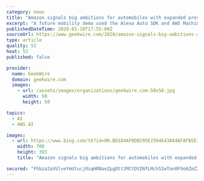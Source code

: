 ```yaml
---
category: news
title: "Amazon signals big ambitions for automobiles with expanded presence at CES"
excerpt: "A future mobility demo used the Alexa Auto SDK and AWS Machine Learning services to create an in-vehicle assistant. Driver profiles are stored in the cloud and Amazon Rekognition is used to load the driver profile via facial recognition. Machine learning is used to watch for repeated behaviors, like finding the nearest coffee shop each morning."
publishedDateTime: 2020-01-10T17:55:00Z
sourceUrl: https://www.geekwire.com/2020/amazon-signals-big-ambitions-automobiles-expanded-presence-ces/
type: article
quality: 52
heat: 52
published: false

provider:
  name: GeekWire
  domain: geekwire.com
  images:
    - url: /assets/images/organizations/geekwire.com-50x50.jpg
      width: 50
      height: 50

topics:
  - AI
  - AWS AI

images:
  - url: https://www.bing.com/th?id=ON.BD1D4AF0DB295E2504643A84AFAFB5E1
    width: 700
    height: 393
    title: "Amazon signals big ambitions for automobiles with expanded presence at CES"

secured: "Fhbza2aVUlveYmUtucjOiqHRNaeZpgDttJMCtDVINfLMch52wTan0F9o6ZmZ2Oh7lfQnx7F8HLiNoMqPoul4Khlpq+0khUIZxsuAM/C6NMVTHQqd/pYnx8iJUXakC31obT9Qf+O2czz8I2oziKCjCHeByAtD2xR6ySYLhvG62DvrCt0K/UaMvykMvNNN6EdAxW2VjRvM/hSuWCAU1TPqa1mLZgHfR6mGADcN8VbSSjR34q4SO2hX0k2w4fq+A9VrgddM8utnR1j4Yz+SJ5IXIw==;tsacdhm28k8HBa7V/u34zg=="
---
```


